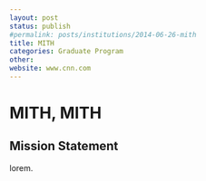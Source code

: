 ```yaml
---
layout: post
status: publish
#permalink: posts/institutions/2014-06-26-mith
title: MITH
categories: Graduate Program
other: 
website: www.cnn.com
---
```

# MITH, MITH

## Mission Statement

lorem.
  